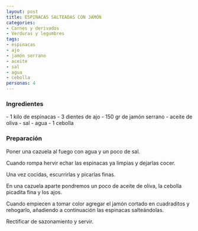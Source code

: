 ```yaml
---
layout: post
title: ESPINACAS SALTEADAS CON JAMÓN
categories:
- Carnes y derivados
- Verduras y legumbres
tags:
- espinacas
- ajo
- jamón serrano
- aceite
- sal
- agua
- cebolla
personas: 4 
---
```

<h3>Ingredientes</h3>
- 1 kilo de espinacas
- 3 dientes de ajo
- 150 gr de jamón serrano
- aceite de oliva
- sal
- agua
- 1 cebolla

<h3>Preparación</h3>
Poner una cazuela al fuego con agua y un poco de sal.

Cuando rompa hervir echar las espinacas ya limpias y dejarlas cocer.

Una vez cocidas, escurrirlas y picarlas finas.

En una cazuela aparte pondremos un poco de aceite de oliva, la cebolla picadita fina y los ajos.

Cuando empiecen a tomar color agregar el jamón cortado en cuadraditos y rehogarlo, añadiendo a continuación las espinacas salteándolas.

Rectificar de sazonamiento y servir.